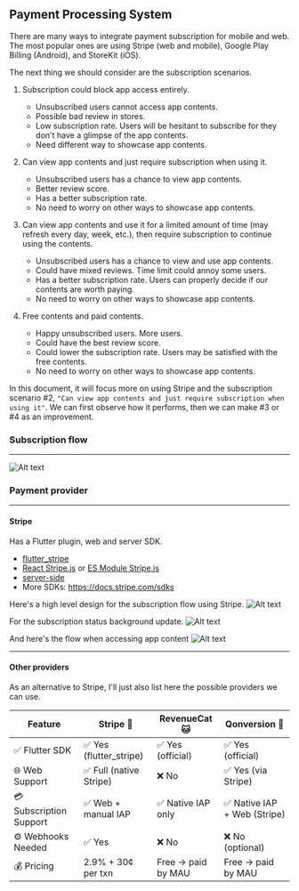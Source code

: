 ## Payment Processing System

There are many ways to integrate payment subscription for mobile and web. The most popular ones are using Stripe (web and mobile), Google Play Billing (Android), and StoreKit (iOS).

The next thing we should consider are the subscription scenarios.

1. Subscription could block app access entirely.
    - Unsubscribed users cannot access app contents.
    - Possible bad review in stores.
    - Low subscription rate. Users will be hesitant to subscribe for they don't have a glimpse of the app contents.
    - Need different way to showcase app contents.

2. Can view app contents and just require subscription when using it.
    - Unsubscribed users has a chance to view app contents.
    - Better review score.
    - Has a better subscription rate.
    - No need to worry on other ways to showcase app contents.

3. Can view app contents and use it for a limited amount of time (may refresh every day, week, etc.), then require subscription to continue using the contents.
    - Unsubscribed users has a chance to view and use app contents.
    - Could have mixed reviews. Time limit could annoy some users.
    - Has a better subscription rate. Users can properly decide if our contents are worth paying.
    - No need to worry on other ways to showcase app contents.

4. Free contents and paid contents.
    - Happy unsubscribed users. More users.
    - Could have the best review score.
    - Could lower the subscription rate. Users may be satisfied with the free contents.
    - No need to worry on other ways to showcase app contents.

In this document, it will focus more on using Stripe and the subscription scenario #2, `"Can view app contents and just require subscription when using it"`. We can first observe how it performs, then we can make #3 or #4 as an improvement.

### Subscription flow
---
![Alt text](umls/subscription_flow.png)

### Payment provider
---
#### Stripe

Has a Flutter plugin, web and server SDK.

- [flutter_stripe](https://pub.dev/packages/flutter_stripe)
- [React Stripe.js](https://docs.stripe.com/sdks/stripejs-react) or [ES Module Stripe.js](https://docs.stripe.com/sdks/stripejs-esmodule)
- [server-side](https://docs.stripe.com/sdks/server-side)
- More SDKs: https://docs.stripe.com/sdks

Here's a high level design for the subscription flow using Stripe.
![Alt text](umls/stripe_subscription_flow.png)

For the subscription status background update.
![Alt text](umls/stripe_status_update_flow.png)

And here's the flow when accessing app content
![Alt text](umls/stripe_content_access_flow.png)

---
#### Other providers

As an alternative to Stripe, I'll just also list here the possible providers we can use.

| Feature | Stripe 🧱 | RevenueCat 🐱 | Qonversion 🔄 |
| ------- | ------- | ------- | ------- |
| ✅ Flutter SDK | ✅ Yes (flutter_stripe) | ✅ Yes (official) | ✅ Yes (official) |
| 🌐 Web Support | ✅ Full (native Stripe) | ❌ No | ✅ Yes (via Stripe) |
| 💳 Subscription Support | ✅ Web + manual IAP | ✅ Native IAP only | ✅ Native IAP + Web (Stripe) |
| ⚙️ Webhooks Needed | ✅ Yes | ❌ No | ❌ No (optional) |
| 💰 Pricing | 2.9% + 30¢ per txn | Free → paid by MAU | Free → paid by MAU |